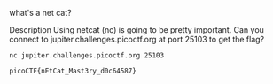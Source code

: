 what's a net cat?

Description
Using netcat (nc) is going to be pretty important. Can you connect to jupiter.challenges.picoctf.org at port 25103 to get the flag?

```
nc jupiter.challenges.picoctf.org 25103

picoCTF{nEtCat_Mast3ry_d0c64587}
```